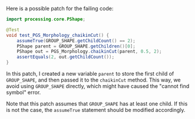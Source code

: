 Here is a possible patch for the failing code:
```java
import processing.core.PShape;

@Test
void test_PGS_Morphology_chaikinCut() {
    assumeTrue(GROUP_SHAPE.getChildCount() == 2);
    PShape parent = GROUP_SHAPE.getChildren()[0];
    PShape out = PGS_Morphology.chaikinCut(parent, 0.5, 2);
    assertEquals(2, out.getChildCount());
}
```
In this patch, I created a new variable `parent` to store the first child of `GROUP_SHAPE`, and then passed it to the `chaikinCut` method. This way, we avoid using `GROUP_SHAPE` directly, which might have caused the "cannot find symbol" error.

Note that this patch assumes that `GROUP_SHAPE` has at least one child. If this is not the case, the `assumeTrue` statement should be modified accordingly.